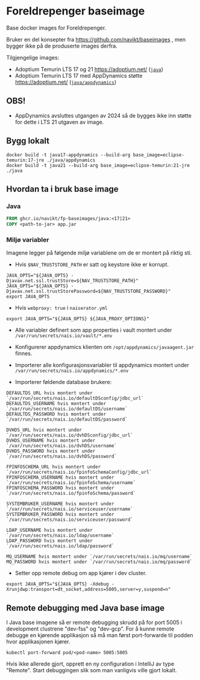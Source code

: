 # Foreldrepenger baseimage
Base docker images for Foreldrepenger.

Bruker en del konsepter fra https://github.com/navikt/baseimages , men bygger ikke på de produserte images derfra.

Tilgjengelige images:
* Adoptium Temurin LTS 17 og 21 https://adoptium.net/ ([`java`](java))
* Adoptium Temurin LTS 17 med AppDynamics støtte https://adoptium.net/ ([`java/appdynamics`](java/appdynamics))

## OBS!
* AppDynamics avsluttes utgangen av 2024 så de bygges ikke inn støtte for dette i LTS 21 utgaven av image.

## Bygg lokalt
```shell script
docker build -t java17-appdynamics --build-arg base_image=eclipse-temurin:17-jre ./java/appdynamics
docker build -t java21 --build-arg base_image=eclipse-temurin:21-jre ./java
```
## Hvordan ta i bruk base image

### Java
```dockerfile
FROM ghcr.io/navikt/fp-baseimages/java:<17|21>
COPY <path-to-jar> app.jar
```

### Miljø variabler
Imagene legger på følgende miljø variablene om de er montert på riktig sti.

* Hvis `$NAV_TRUSTSTORE_PATH` er satt og keystore ikke er korrupt.
```shell script
JAVA_OPTS="${JAVA_OPTS} -Djavax.net.ssl.trustStore=${NAV_TRUSTSTORE_PATH}"
JAVA_OPTS="${JAVA_OPTS} -Djavax.net.ssl.trustStorePassword=${NAV_TRUSTSTORE_PASSWORD}"
export JAVA_OPTS
```

* Hvis `webproxy: true` i `naiserator.yml`
```shell script
export JAVA_OPTS="${JAVA_OPTS} ${JAVA_PROXY_OPTIONS}"
```

* Alle variabler definert som app properties i vault montert under `/var/run/secrets/nais.io/vault/*.env`

* Konfigurerer appdynamics klienten om `/opt/appdynamics/javaagent.jar` finnes.

* Importerer alle konfigurasjonsvariabler til appdynamics montert under `/var/run/secrets/nais.io/appdynamics/*.env`

* Importerer føldende database brukere:
```shell script
DEFAULTDS_URL hvis montert under `/var/run/secrets/nais.io/defaultDSconfig/jdbc_url`
DEFAULTDS_USERNAME hvis montert under `/var/run/secrets/nais.io/defaultDS/username`
DEFAULTDS_PASSWORD hvis montert under `/var/run/secrets/nais.io/defaultDS/password`
```

```shell script
DVHDS_URL hvis montert under `/var/run/secrets/nais.io/dvhDSconfig/jdbc_url`
DVHDS_USERNAME hvis montert under `/var/run/secrets/nais.io/dvhDS/username`
DVHDS_PASSWORD hvis montert under `/var/run/secrets/nais.io/dvhDS/password`
```

```shell script
FPINFOSCHEMA_URL hvis montert under `/var/run/secrets/nais.io/fpinfoSchemaConfig/jdbc_url`
FPINFOSCHEMA_USERNAME hvis montert under `/var/run/secrets/nais.io/fpinfoSchema/username`
FPINFOSCHEMA_PASSWORD hvis montert under `/var/run/secrets/nais.io/fpinfoSchema/password`
```

```shell script
SYSTEMBRUKER_USERNAME hvis montert under `/var/run/secrets/nais.io/serviceuser/username`
SYSTEMBRUKER_PASSWORD hvis montert under `/var/run/secrets/nais.io/serviceuser/password`
```

```shell script
LDAP_USERNAME hvis montert under `/var/run/secrets/nais.io/ldap/username`
LDAP_PASSWORD hvis montert under `/var/run/secrets/nais.io/ldap/password`
```

```shell script
MQ_USERNAME hvis montert under `/var/run/secrets/nais.io/mq/username`
MQ_PASSWORD hvis montert under `/var/run/secrets/nais.io/mq/password`
```

* Setter opp remote debug om app kjører i dev cluster.
```shell script
export JAVA_OPTS="${JAVA_OPTS} -Xdebug -Xrunjdwp:transport=dt_socket,address=5005,server=y,suspend=n"
```

## Remote debugging med Java base image

I Java base imagene så er remote debugging skrudd på for port 5005 i development clustrene "dev-fss" og "dev-gcp".
For å kunne remote debugge en kjørende applikasjon så må man først port-forwarde til podden hvor applikasjonen kjører.

```shell script
kubectl port-forward pod/<pod-name> 5005:5005
```

Hvis ikke allerede gjort, opprett en ny configuration i IntelliJ av type "Remote".
Start debuggingen slik som man vanligvis ville gjort lokalt.
